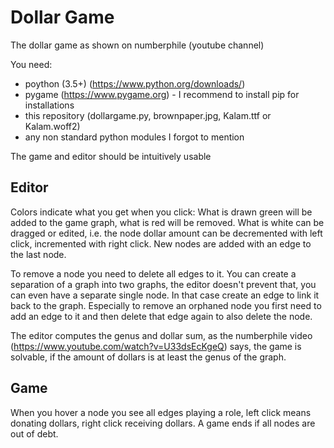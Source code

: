 # Dollar Game
The dollar game as shown on numberphile (youtube channel)

You need:
- poython (3.5+) (https://www.python.org/downloads/)
- pygame (https://www.pygame.org) - I recommend to install pip for installations
- this repository (dollargame.py, brownpaper.jpg, Kalam.ttf or Kalam.woff2)
- any non standard python modules I forgot to mention

The game and editor should be intuitively usable

## Editor

Colors indicate what you get when you click: What is drawn green will be added to the game graph, what is red will be removed. What is white can be dragged or edited, i.e. the node dollar amount can be decremented with left click, incremented with right click. New nodes are added with an edge to the last node.

To remove a node you need to delete all edges to it. You can create a separation of a graph into two graphs, the editor doesn't prevent that, you can even have a separate single node. In that case create an edge to link it back to the graph. Especially to remove an orphaned node you first need to add an edge to it and then delete that edge again to also delete the node.

The editor computes the genus and dollar sum, as the numberphile video (https://www.youtube.com/watch?v=U33dsEcKgeQ) says, the game is solvable, if the amount of dollars is at least the genus of the graph.

## Game

When you hover a node you see all edges playing a role, left click means donating dollars, right click receiving dollars.
A game ends if all nodes are out of debt.
